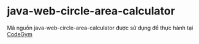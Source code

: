 # java-web-circle-area-calculator
Mã nguồn java-web-circle-area-calculator được sử dụng để thực hành tại [CodeGym](https://codegym.vn)
